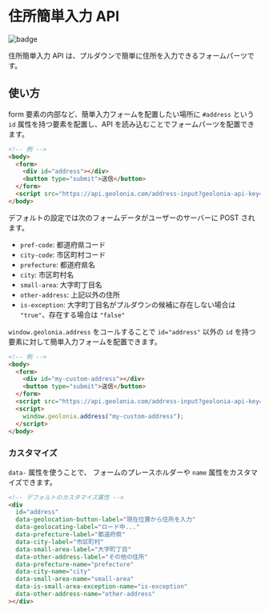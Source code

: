 # 住所簡単入力 API

![badge](https://github.com/geolonia/prototype-address-input-support/workflows/test/badge.svg)

住所簡単入力 API は、プルダウンで簡単に住所を入力できるフォームパーツです。

## 使い方

form 要素の内部など、簡単入力フォームを配置したい場所に `#address` という `id` 属性を持つ要素を配置し、API を読み込むことでフォームパーツを配置できます。

```html
<!-- 例 -->
<body>
  <form>
    <div id="address"></div>
    <button type="submit">送信</button>
  </form>
  <script src="https://api.geolonia.com/address-input?geolonia-api-key=YOUR-API-KEY"></script>
</body>
```

デフォルトの設定では次のフォームデータがユーザーのサーバーに POST されます。

- `pref-code`: 都道府県コード
- `city-code`: 市区町村コード
- `prefecture`: 都道府県名
- `city`: 市区町村名
- `small-area`: 大字町丁目名
- `other-address`: 上記以外の住所
- `is-exception`: 大字町丁目名がプルダウンの候補に存在しない場合は `"true"`、存在する場合は `"false"`

`window.geolonia.address` をコールすることで `id="address"` 以外の `id` を持つ要素に対して簡単入力フォームを配置できます。

```html
<!-- 例 -->
<body>
  <form>
    <div id="my-custom-address"></div>
    <button type="submit">送信</button>
  </form>
  <script src="https://api.geolonia.com/address-input?geolonia-api-key=YOUR-API-KEY"></script>
  <script>
    window.geolonia.address("my-custom-address");
  </script>
</body>
```

### カスタマイズ

`data-` 属性を使うことで、 フォームのプレースホルダーや `name` 属性をカスタマイズできます。

```html
<!-- デフォルトのカスタマイズ属性 -->
<div
  id="address"
  data-geolocation-button-label="現在位置から住所を入力"
  data-geolocating-label="ロード中..."
  data-prefecture-label="都道府県"
  data-city-label="市区町村"
  data-small-area-label="大字町丁目"
  data-other-address-label="その他の住所"
  data-prefecture-name="prefecture"
  data-city-name="city"
  data-small-area-name="small-area"
  data-is-small-area-exception-name="is-exception"
  data-other-address-name="other-address"
></div>
```
